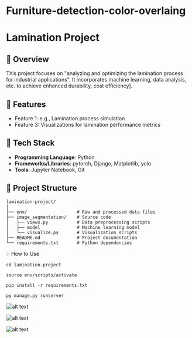 # Furniture-detection-color-overlaing

# Lamination Project

## 📜 Overview
This project focuses on "analyzing and optimizing the lamination process for industrial applications". It incorporates  machine learning, data analysis, etc. to achieve enhanced durability, cost efficiency].

## 🧩 Features
- Feature 1: e.g., Lamination process simulation
- Feature 3: Visualizations for lamination performance metrics
  
## 🚀 Tech Stack
- **Programming Language**: Python
- **Frameworks/Libraries**: pytorch, Django, Matplotlib, yolo
- **Tools**: Jupyter Notebook, Git

## 📂 Project Structure
```plaintext
lamination-project/
│
├── env/                   # Raw and processed data files
├── image_segmentation/    # Source code
│   ├── views.py           # Data preprocessing scripts
│   ├── model              # Machine learning model
│   └── visualize.py       # Visualization scripts
├── README.md              # Project documentation
└── requirements.txt       # Python dependencies
```
💡 How to Use
```git clone https://github.com/your-username/lamination-project.git
cd lamination-project
```

```source env/scripts/activate```

```pip install -r requirements.txt```

```py manage.py runserver```


![alt text](model_img_1.png)

![alt text](model_img_1.png)

![alt text](model_img_2.png)
